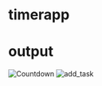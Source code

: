 # timerapp

# output

 ![Countdown](https://user-images.githubusercontent.com/106655221/218310260-d09c4f0d-2c11-4b02-8f63-52890d98c804.png)
![add_task](https://user-images.githubusercontent.com/106655221/218310290-874c97b2-1829-476e-8e93-c90f013d3703.png)

